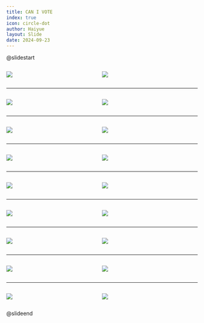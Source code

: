```yaml
---
title: CAN I VOTE
index: true
icon: circle-dot
author: Haiyue
layout: Slide
date: 2024-09-23
---
```

 
@slidestart

<div style="display:flex">
<div style="flex:1">

![](/reading/english/Level-M/CAN%20I%20VOTE/001.webp)
</div>
<div style="flex:1">

![](/reading/english/Level-M/CAN%20I%20VOTE/002.webp)
</div>
</div>

---

<div style="display:flex">
<div style="flex:1">

![](/reading/english/Level-M/CAN%20I%20VOTE/003.webp)
</div>
<div style="flex:1">

![](/reading/english/Level-M/CAN%20I%20VOTE/004.webp)
</div>
</div>

---

<div style="display:flex">
<div style="flex:1">

![](/reading/english/Level-M/CAN%20I%20VOTE/005.webp)
</div>
<div style="flex:1">

![](/reading/english/Level-M/CAN%20I%20VOTE/006.webp)
</div>
</div>

---

<div style="display:flex">
<div style="flex:1">

![](/reading/english/Level-M/CAN%20I%20VOTE/007.webp)
</div>
<div style="flex:1">

![](/reading/english/Level-M/CAN%20I%20VOTE/008.webp)
</div>
</div>

---

<div style="display:flex">
<div style="flex:1">

![](/reading/english/Level-M/CAN%20I%20VOTE/009.webp)
</div>
<div style="flex:1">

![](/reading/english/Level-M/CAN%20I%20VOTE/010.webp)
</div>
</div>

---

<div style="display:flex">
<div style="flex:1">

![](/reading/english/Level-M/CAN%20I%20VOTE/011.webp)
</div>
<div style="flex:1">

![](/reading/english/Level-M/CAN%20I%20VOTE/012.webp)
</div>
</div>

---

<div style="display:flex">
<div style="flex:1">

![](/reading/english/Level-M/CAN%20I%20VOTE/013.webp)
</div>
<div style="flex:1">

![](/reading/english/Level-M/CAN%20I%20VOTE/014.webp)
</div>
</div>

---

<div style="display:flex">
<div style="flex:1">

![](/reading/english/Level-M/CAN%20I%20VOTE/015.webp)
</div>
<div style="flex:1">

![](/reading/english/Level-M/CAN%20I%20VOTE/016.webp)
</div>
</div>

---

<div style="display:flex">
<div style="flex:1">

![](/reading/english/Level-M/CAN%20I%20VOTE/017.webp)
</div>
<div style="flex:1">

![](/reading/english/Level-M/CAN%20I%20VOTE/018.webp)
</div>
</div>

@slideend